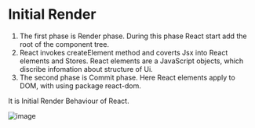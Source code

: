 # Initial Render

1. The first phase is Render phase. During this phase React start add the root of the component tree.
2. React invokes createElement method and coverts Jsx into React elements and Stores. React elements are a JavaScript objects, which discribe infomation about structure of Ui.
3. The second phase is Commit phase. Here React elements apply to DOM, with using package react-dom.

It is Initial Render Behaviour of React.

![image](https://user-images.githubusercontent.com/44378669/105839672-e68a4100-5fe2-11eb-8b36-8034ed9966af.png)